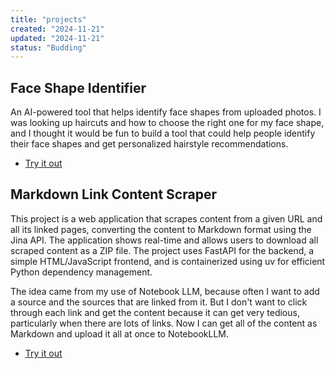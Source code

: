 ```yaml
---
title: "projects"
created: "2024-11-21"
updated: "2024-11-21"
status: "Budding"
---
```

## Face Shape Identifier

An AI-powered tool that helps identify face shapes from uploaded photos.
I was looking up haircuts and how to choose the right one for my face shape, and I thought it would be fun to build a tool that could help people identify their face shapes and get personalized hairstyle recommendations.

- [Try it out](https://faceshapeidentifier.anoliphantneverforgets.com)

## Markdown Link Content Scraper

This project is a web application that scrapes content from a given URL and all its linked pages, converting the content to Markdown format using the Jina API. The application shows real-time and allows users to download all scraped content as a ZIP file. The project uses FastAPI for the backend, a simple HTML/JavaScript frontend, and is containerized using uv for efficient Python dependency management.

The idea came from my use of Notebook LLM, because often I want to add a source and the sources that are linked from it. But I don't want to click through each link and get the content because it can get very tedious, particularly when there are lots of links. Now I can get all of the content as Markdown and upload it all at once to NotebookLLM.

- [Try it out](https://link-content-scraper.anoliphantneverforgets.com)
